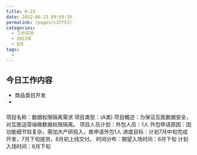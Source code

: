 ```yaml
---
title: 6-23
date: 2022-06-23 09:59:35
permalink: /pages/c3ff57/
categories:
  - 工作日志
  - 2022年
  - 6月
tags:
  - 
---
```

## 今日工作内容
- 商品类目开发
- 


### 
项目名称：数据权限隔离需求
项目类型：(A类)
项目概述：为保证互医数据安全，对互医运营端做数据权限隔离。
项目人员计划：外包人员：1人
外包申请原因：因功能细节较复杂，需加大产研投入，故申请外包1人
进度目标：计划7月中旬完成开发，7月下旬提测，8月初上线交付。
时间分布：期望入场时间：6月下旬
        计划入场时间：6月下旬









